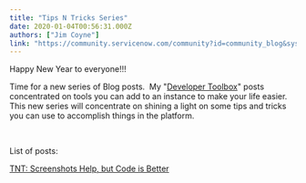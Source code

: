 ```yaml
---
title: "Tips N Tricks Series"
date: 2020-01-04T00:56:31.000Z
authors: ["Jim Coyne"]
link: "https://community.servicenow.com/community?id=community_blog&sys_id=bf19f1b21b0a4010d01143f6fe4bcb50"
---
```

<p>Happy New Year to everyone!!!</p>
<p>Time for a new series of Blog posts.  My &#34;<a href="https://community.servicenow.com/community?id&#61;community_blog&amp;sys_id&#61;b3c843aadb892b40fece0b55ca961906" rel="nofollow">Developer Toolbox</a>&#34; posts concentrated on tools you can add to an instance to make your life easier.  This new series will concentrate on shining a light on some tips and tricks you can use to accomplish things in the platform.</p>
<p> </p>
<p>List of posts:</p>
<p><a href="https://community.servicenow.com/community?id&#61;community_blog&amp;sys_id&#61;5dc939761b0a4010d01143f6fe4bcb3e" rel="nofollow">TNT: Screenshots Help, but Code is Better</a></p>